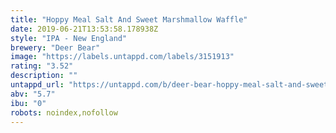 ```yaml
---
title: "Hoppy Meal Salt And Sweet Marshmallow Waffle"
date: 2019-06-21T13:53:58.178938Z
style: "IPA - New England"
brewery: "Deer Bear"
image: "https://labels.untappd.com/labels/3151913"
rating: "3.52"
description: ""
untappd_url: "https://untappd.com/b/deer-bear-hoppy-meal-salt-and-sweet-marshmallow-waffle/3151913"
abv: "5.7"
ibu: "0"
robots: noindex,nofollow
---
```

